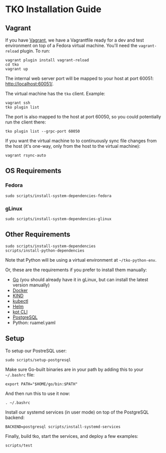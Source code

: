 TKO Installation Guide
======================

Vagrant
-------

If you have [Vagrant](https://www.vagrantup.com/), we have a Vagrantfile ready for
a dev and test environment on top of a Fedora virtual machine. You'll need the
`vagrant-reload` plugin. To run:

    vagrant plugin install vagrant-reload
    cd tko
    vagrant up

The internal web server port will be mapped to your host at port 60051:
[http://localhost:60051/](http://localhost:60051/).

The virtual machine has the `tko` client. Example:

    vagrant ssh
    tko plugin list

The port is also mapped to the host at port 60050, so you could potentially run the client
there:

    tko plugin list --grpc-port 60050

If you want the virtual machine to to continuously sync file changes from the host (it's
one-way, only from the host to the virtual machine):

    vagrant rsync-auto

OS Requirements
---------------

### Fedora

    sudo scripts/install-system-dependencies-fedora

### gLinux

    sudo scripts/install-system-dependencies-glinux

Other Requirements
------------------

    sudo scripts/install-system-dependencies
    scripts/install-python-dependencies

Note that Python will be using a virtual environment at `~/tko-python-env`.

Or, these are the requirements if you prefer to install them manually:

* [Go](https://g3doc.corp.google.com/go/g3doc/codelabs/getting-started.md) (you should already have it in gLinux, but can install the latest version manually)
* [Docker](http://go/installdocker)
* [KIND](https://kind.sigs.k8s.io/docs/user/quick-start/#installation)
* [kubectl](https://kubernetes.io/docs/tasks/tools/install-kubectl-linux/)
* [Helm](https://helm.sh/docs/intro/install/)
* [kpt CLI](https://kpt.dev/installation/kpt-cli)
* [PostgreSQL](https://www.postgresql.org/)
* Python: ruamel.yaml

Setup
-----

To setup our PostreSQL user:

    sudo scripts/setup-postgresql

Make sure Go-built binaries are in your path by adding this to your `~/.bashrc` file:

    export PATH="$HOME/go/bin:$PATH"

And then run this to use it now:

    . ~/.bashrc

Install our systemd services (in user mode) on top of the PostgreSQL backend:

    BACKEND=postgresql scripts/install-systemd-services

Finally, build tko, start the services, and deploy a few examples:

    scripts/test
